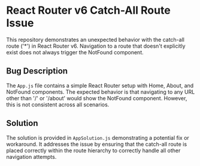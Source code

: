 # React Router v6 Catch-All Route Issue

This repository demonstrates an unexpected behavior with the catch-all route ('*') in React Router v6.  Navigation to a route that doesn't explicitly exist does not always trigger the NotFound component.

## Bug Description

The `App.js` file contains a simple React Router setup with Home, About, and NotFound components.  The expected behavior is that navigating to any URL other than '/' or '/about' would show the NotFound component. However, this is not consistent across all scenarios. 

## Solution

The solution is provided in `AppSolution.js` demonstrating a potential fix or workaround. It addresses the issue by ensuring that the catch-all route is placed correctly within the route hierarchy to correctly handle all other navigation attempts.